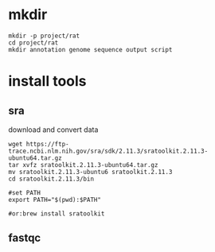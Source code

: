 # mkdir
```mkdir biosoft
mkdir -p project/rat
cd project/rat
mkdir annotation genome sequence output script
```
# install tools
## sra
download and convert data
```cd ~/biosoft
wget https://ftp-trace.ncbi.nlm.nih.gov/sra/sdk/2.11.3/sratoolkit.2.11.3-ubuntu64.tar.gz
tar xvfz sratoolkit.2.11.3-ubuntu64.tar.gz
mv sratoolkit.2.11.3-ubuntu6 sratoolkit.2.11.3
cd sratoolkit.2.11.3/bin

#set PATH
export PATH="$(pwd):$PATH"

#or:brew install sratoolkit
```
## fastqc